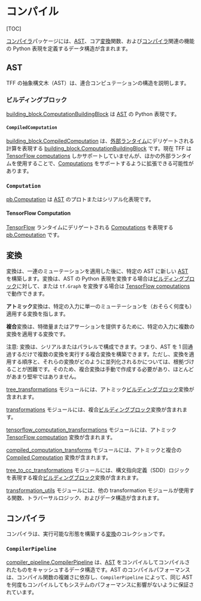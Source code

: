 # コンパイル

[TOC]

[コンパイラ](https://github.com/tensorflow/federated/blob/main/tensorflow_federated/python/core/impl/compiler)パッケージには、[AST](#ast)、コア[変換](#transformation)関数、および[コンパイラ](#compiler)関連の機能の Python 表現を定義するデータ構造が含まれます。

## AST

TFF の抽象構文木（AST）は、連合コンピュテーションの構造を説明します。

### ビルディングブロック

[building_block.ComputationBuildingBlock](https://github.com/tensorflow/federated/blob/main/tensorflow_federated/python/core/impl/compiler/building_blocks.py) は [AST](#ast) の Python 表現です。

#### `CompiledComputation`

[building_block.CompiledComputation](https://github.com/tensorflow/federated/blob/main/tensorflow_federated/python/core/impl/compiler/building_blocks.py) は、[外部ランタイム](execution.md#external-runtime)にデリゲートされる計算を表現する [building_block.ComputationBuildingBlock](https://github.com/tensorflow/federated/blob/main/tensorflow_federated/python/core/impl/compiler/building_blocks.py) です。現在 TFF は [TensorFlow computations](#tensorFlow-computation) しかサポートしていませんが、ほかの外部ランタイムを使用することで、[Computations](#computation) をサポートするように拡張できる可能性があります。

### `Computation`

[pb.Computation](https://github.com/tensorflow/federated/blob/main/tensorflow_federated/proto/v0/computation.proto) は [AST](#ast) のプロトまたはシリアル化表現です。

#### TensorFlow Computation

[TensorFlow](execution.md#tensorflow) ランタイムにデリゲートされる [Computations](#computation) を表現する [pb.Computation](https://github.com/tensorflow/federated/blob/main/tensorflow_federated/proto/v0/computation.proto) です。

## 変換

変換は、一連のミューテーションを適用した後に、特定の AST に新しい [AST](#ast) を構築します。変換は、AST の Python 表現を変換する場合は[ビルディングブロック](#building-block)に対して、または `tf.Graph` を変換する場合は [TensorFlow computations](#tensorFlow-computation) で動作できます。

**アトミック**変換は、特定の入力に単一のミューテーションを（おそらく何度も）適用する変換を指します。

**複合**変換は、特徴量またはアサーションを提供するために、特定の入力に複数の変換を適用する変換です。

注意: 変換は、シリアルまたはパラレルで構成できます。つまり、AST を 1 回通過するだけで複数の変換を実行する複合変換を構築できます。ただし、変換を適用する順序と、それらの変換がどのように並列化されるかについては、根拠づけることが困難です。そのため、複合変換は手動で作成する必要があり、ほとんどがあまり堅牢ではありません。

[tree_transformations](https://github.com/tensorflow/federated/blob/main/tensorflow_federated/python/core/impl/compiler/tree_transformations.py) モジュールには、アトミック[ビルディングブロック](#building-block)変換が含まれます。

[transformations](https://github.com/tensorflow/federated/blob/main/tensorflow_federated/python/core/impl/compiler/transformations.py) モジュールには、複合[ビルディングブロック](#building-block)変換が含まれます。

[tensorflow_computation_transformations](https://github.com/tensorflow/federated/blob/main/tensorflow_federated/python/core/impl/compiler/tensorflow_computation_transformations.py) モジュールには、アトミック [TensorFlow computation](#tensorflow-computation) 変換が含まれます。

[compiled_computation_transforms](https://github.com/tensorflow/federated/blob/main/tensorflow_federated/python/core/impl/compiler/compiled_computation_transforms.py) モジュールには、アトミックと複合の [Compiled Computation](#compiled-computation) 変換が含まれます。

[tree_to_cc_transformations](https://github.com/tensorflow/federated/blob/main/tensorflow_federated/python/core/impl/compiler/tree_to_cc_transformations.py) モジュールには、構文指向定義（SDD）ロジックを表現する複合[ビルディングブロック](#building-block)変換が含まれます。

[transformation_utils](https://github.com/tensorflow/federated/blob/main/tensorflow_federated/python/core/impl/compiler/transformation_utils.py) モジュールには、他の transformation モジュールが使用する関数、トラバーサルロジック、およびデータ構造が含まれます。

## コンパイラ

コンパイラは、実行可能な形態を構築する[変換](#transformation)のコレクションです。

### `CompilerPipeline`

[compiler_pipeline.CompilerPipeline](https://github.com/tensorflow/federated/blob/main/tensorflow_federated/python/core/impl/compiler/compiler_pipeline.py) は、[AST](#ast) をコンパイルしてコンパイルされたものをキャッシュするデータ構造です。AST のコンパイルパフォーマンスは、コンパイル関数の複雑さに依存し、`CompilerPipeline` によって、同じ AST を何度もコンパイルしてもシステムのパフォーマンスに影響がないように保証されています。
